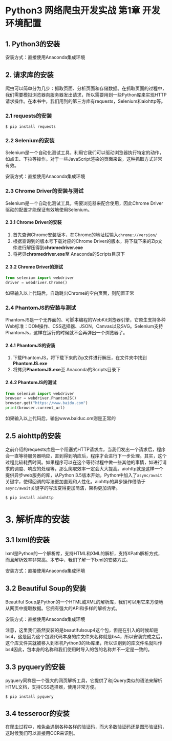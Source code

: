 # Python3 网络爬虫开发实战 第1章 开发环境配置



## 1. Python3的安装

安装方式：直接使用Anaconda集成环境

## 2. 请求库的安装

爬虫可以简单分为几步：抓取页面、分析页面和存储数据。在抓取页面的过程中，我们需要模拟浏览器向服务器发出请求，所以需要用到一些Python库来实现HTTP请求操作。在本书中，我们用到的第三方库有requests，Selenium和aiohttp等。

### 2.1 requests的安装

```shell
$ pip install requests
```

### 2.2 Selenium的安装

Selenium是一个自动化测试工具，利用它我们可以驱动浏览器执行特定的动作，如点击、下拉等操作。对于一些JavaScript渲染的页面来说，这种抓取方式非常有效。

安装方式：直接使用Anaconda集成环境

### 2.3 Chrome Driver的安装与测试

Selenium是一个自动化测试工具，需要浏览器来配合使用，因此Chrome Driver驱动的配置才能保证有效地使用Selenium。

#### 2.3.1 Chrome Driver的安装

1. 首先查询Chrome安装版本，在Chrome的地址栏输入`chrome://version/`
2. 根据查询到的版本号下载对应的Chrome Driver的版本，将下载下来的Zip文件进行解压得到**chromedriver.exe**
3. 将拷贝**chromedriver.exe**至 Anaconda的Scripts目录下

#### 2.3.2 Chrome Driver的测试

```python
from selenium import webdriver
driver = webdriver.Chrome()
```

如果输入以上代码后，自动跳出Chrome的空白页面，则配置正常

### 2.4 PhantomJS的安装与测试

PhantomJS是一个无界面的、可脚本编程的WebKit浏览器引擎，它原生支持多种Web标准：DOM操作、CSS选择器、JSON，Canvas以及SVG。Selenium支持PhantomJs，这样在运行的时候就不会再弹出一个浏览器了。

#### 2.4.1 PhantomJS的安装

1. 下载PhantomJS，将下载下来的Zip文件进行解压，在文件夹中找到**PhantomJS.exe**
2. 将拷贝**PhantomJS.exe**至 Anaconda的Scripts目录下

#### 2.4.2 PhantomJS的测试

```python
from selenium import webdriver
browser = webdriver.PhantomJS()
browser.get("https://www.baidu.com")
print(browser.current_url)
```

如果输入以上代码后，输出www.baiduc.om则是正常的

## 2.5 aiohttp的安装

之前介绍的requests库是一个阻塞式HTTP请求库，当我们发出一个请求后，程序会一直等待服务器响应，直到得到响应后，程序才会进行下一步处理。其实，这个过程比较耗费时间。如果程序可以在这个等待过程中做一些其他的事情，如进行请求的调度、响应的处理等，那么爬取效率一定会大大提高。aiohttp就是这样一个提供异步web服务的库，从Python 3.5版本开始，Python中加入了`async/await`关键字，使得回调的写法更加直观和人性化。aiohttp的异步操作借助于`async/await`关键字的写法变得更加简洁，架构更加清晰。

```shell
$ pip install aiohttp
```

# 3. 解析库的安装

## 3.1 lxml的安装

lxml是Python的一个解析库，支持HTML和XML的解析，支持XPath解析方式，而且解析效率非常高。本节中，我们了解一下lxml的安装方式。

安装方式：直接使用Anaconda集成环境

## 3.2 Beautiful Soup的安装

Beautiful Soup是Python的一个HTML或XML的解析库，我们可以用它来方便地从网页中提取数据。它拥有强大的API和多样的解析方式。

安装方式：直接使用Anaconda集成环境

注意，这里我们虽然安装的是beautifulsoup4这个包，但是在引入的时候却是bs4，这是因为这个包源代码本身的库文件夹名称就是bs4，所以安装完成之后，这个库文件夹就被移入到本机Python3的lib库里，所以识别到的库文件名就叫作bs4因此，包本身的名称和我们使用时导入的包的名称并不一定是一致的。

## 3.3 pyquery的安装

pyquery同样是一个强大的网页解析工具，它提供了和jQuery类似的语法来解析HTML文档，支持CSS选择器，使用非常方便。

```shell
$ pip install pyquery
```

## 3.4 tesserocr的安装

在爬虫过程中，难免会遇到各种各样的验证码，而大多数验证码还是图形验证码，这时候我们可以直接用OCR来识别。

